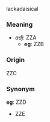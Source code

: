 lackadaisical
### Meaning
+ _adj_: ZZA
    + __eg__: ZZB

### Origin

ZZC

### Synonym

__eg__: ZZD

+ ZZE



